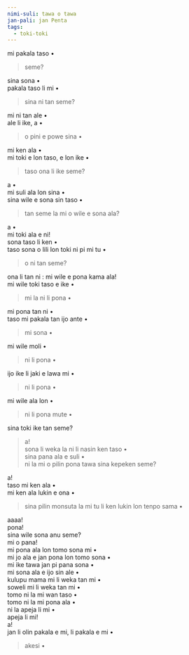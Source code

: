```yaml
---
nimi-suli: tawa o tawa
jan-pali: jan Penta
tags:
  - toki-toki
---
```

mi pakala taso •

> seme?

sina sona •  
pakala taso li mi •  

> sina ni tan seme?

mi ni tan ale •  
ale li ike, a •  

> o pini e powe sina •

mi ken ala •  
mi toki e lon taso, e lon ike •  

> taso ona li ike seme?

a •  
mi suli ala lon sina •  
sina wile e sona sin taso •  

> tan seme la mi o wile e sona ala?

a •  
mi toki ala e ni!  
sona taso li ken •  
taso sona o lili lon toki ni pi mi tu •  

> o ni tan seme?

ona li tan ni : mi wile e pona kama ala!  
mi wile toki taso e ike •  

> mi la ni li pona •

mi pona tan ni •  
taso mi pakala tan ijo ante •  

> mi sona •

mi wile moli •

> ni li pona •

ijo ike li jaki e lawa mi •

> ni li pona •

mi wile ala lon •  

> ni li pona mute •

sina toki ike tan seme?

> a!  
> sona li weka la ni li nasin ken taso •  
> sina pana ala e suli •  
> ni la mi o pilin pona tawa sina kepeken seme?  

a!  
taso mi ken ala •  
mi ken ala lukin e ona •  

> sina pilin monsuta la mi tu li ken lukin lon tenpo sama •

aaaa!  
pona!  
sina wile sona anu seme?  
mi o pana!  
mi pona ala lon tomo sona mi •  
mi jo ala e jan pona lon tomo sona •  
mi ike tawa jan pi pana sona •  
mi sona ala e ijo sin ale •  
kulupu mama mi li weka tan mi •  
soweli mi li weka tan mi •  
tomo ni la mi wan taso •  
tomo ni la mi pona ala •  
ni la apeja li mi •  
apeja li mi!  
a!  
jan li olin pakala e mi, li pakala e mi •  

> akesi •